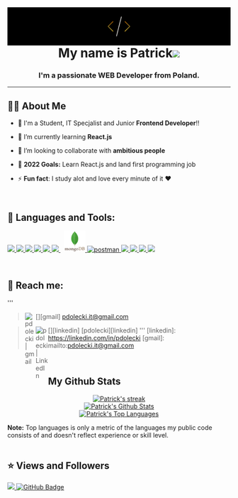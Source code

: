 <img align="left" alt="Patrick's logo" src="./logo.png" />

<h1 align="center">My name is Patrick<img src="https://raw.githubusercontent.com/MartinHeinz/MartinHeinz/master/wave.gif" width="30px"></h1>
<h3 align="center">I'm a passionate WEB Developer from Poland.</h3>


-----------------------------------------------------------------------------------------------------------------------------------------------------
## 🙋‍♂️ About Me

- 🔭 I'm a Student, IT Specjalist and Junior **Frontend Developer**!!

- 🌱 I’m currently learning **React.js**

- 👯 I’m looking to collaborate with **ambitious people**

- 🥅 **2022 Goals:** Learn React.js and land first programming job

- ⚡ **Fun fact**: I study alot and love every minute of it ❤

<br />

## 🧰 Languages and Tools:
<p align="left"> 
  <a href="https://reactjs.org/" target="_blank"> <img src="https://img.icons8.com/color/48/000000/react-native.png"/> </a>
  <a href="https://developer.mozilla.org/en-US/docs/Web/JavaScript" target="_blank"> <img src="https://img.icons8.com/color/48/000000/javascript.png"/> </a> 
  <a href="https://www.w3.org/html/" target="_blank"> <img src="https://img.icons8.com/color/48/000000/html-5.png"/> </a> 
  <a href="https://www.w3schools.com/css/" target="_blank"> <img src="https://img.icons8.com/color/48/000000/css3.png"/> </a> 
  <a href="https://git-scm.com/" target="_blank"> <img src="https://img.icons8.com/color/48/000000/sass.png"/> </a> 
  <a style="padding-right:8px;" href="https://nodejs.org" target="_blank"> <img src="https://img.icons8.com/color/48/000000/nodejs.png"/> </a> 
  <a href="https://www.mongodb.com/" target="_blank"> <img src="https://raw.githubusercontent.com/devicons/devicon/master/icons/mongodb/mongodb-original-wordmark.svg" alt="mongodb" width="48" height="48"/> </a> 
  <a href="https://postman.com" target="_blank"> <img src="https://www.vectorlogo.zone/logos/getpostman/getpostman-icon.svg" alt="postman" width="45" height="45"/> </a>   
  <a href="https://git-scm.com/" target="_blank"> <img src="https://img.icons8.com/color/48/000000/git.png"/> </a>
  <a href="https://git-scm.com/" target="_blank"> <img src="https://img.icons8.com/color/48/000000/github.png"/> </a>
  <a href="https://git-scm.com/" target="_blank"> <img src="https://img.icons8.com/color/48/000000/npm.png"/> </a>
  <a href="https://redux.js.org" target="_blank"> <img src="https://img.icons8.com/color/48/000000/redux.png"/> </a>
</p>

<br />

## 📩 Reach me:
'''
> [<img align="left" alt="pdolecki | gmail" width="24px" src="https://img.icons8.com/color/48/000000/gmail.png" />][gmail] pdolecki.it@gmail.com

> [<img align="left" alt="pdolecki | LinkedIn" width="28px" src="https://img.icons8.com/color/48/000000/linkedin.png" />][linkedin] [pdolecki][linkedin]
'''
[linkedin]: https://linkedin.com/in/pdolecki
[gmail]: mailto:pdolecki.it@gmail.com

<br />

##  My Github Stats

<p align="center">
<a href="https://github.com/pdolecki/github-readme-streak-stats">
  <img title="Streak stats for profile" alt="Patrick's streak" src="https://github-readme-streak-stats.herokuapp.com/?user=SubhamRaoniar28&theme=black-ice&       hide_border=true&stroke=0000&background=060A0CD0"/>
</a>


<br />
  <a href="https://github.com/pdolecki/github-readme-stats"><img alt="Patrick's Github Stats" src="https://github-readme-stats.vercel.app/api?username=pdolecki&show_icons=true&count_private=true&theme=react&hide_border=true&bg_color=0D1117" /></a>
  <br />
  <a href="https://github.com/pdolecki/github-readme-stats"><img alt="Patrick's Top Languages" src="https://github-readme-stats.vercel.app/api/top-langs/?username=pdolecki&langs_count=8&count_private=true&layout=compact&theme=react&hide_border=true&bg_color=0D1117" /></a>
<br/>
</p>
  <b>Note:</b> Top languages is only a metric of the languages my public code consists of and doesn't reflect experience or skill level.

<br />
<br />

## ⭐ Views and Followers

<a href="https://github.com/Meghna-DAS/github-profile-views-counter">
    <img src="https://komarev.com/ghpvc/?username=pdolecki">
</a>
<a href="https://github.com/pdolecki?tab=followers"><img src="https://img.shields.io/github/followers/pdolecki?label=Followers&style=social" alt="GitHub Badge"></a>

